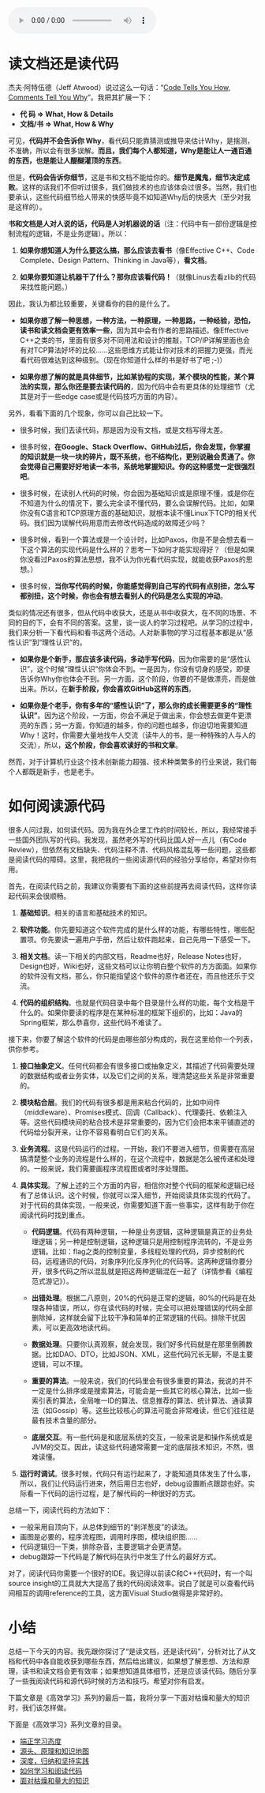 <audio title="99 _ 高效学习：如何学习和阅读代码" src="https://static001.geekbang.org/resource/audio/12/68/12cc434cd3c3077814539be765d22568.mp3" controls="controls"></audio> 
<h1>读文档还是读代码</h1><p>杰夫·阿特伍德（Jeff Atwood）说过这么一句话：“<a href="https://blog.codinghorror.com/code-tells-you-how-comments-tell-you-why/">Code Tells You How, Comments Tell You Why</a>”。我把其扩展一下：</p><ul>
<li><strong>代 码 =&gt; What, How &amp; Details</strong></li>
<li><strong>文档/书 =&gt; What, How &amp; Why</strong></li>
</ul><p>可见，<strong>代码并不会告诉你 Why</strong>，看代码只能靠猜测或推导来估计Why，是揣测，不准确，所以会有很多误解。<strong>而且，我们每个人都知道，Why是能让人一通百通的东西，也是能让人醍醐灌顶的东西</strong>。</p><p>但是，<strong>代码会告诉你细节</strong>，这是书和文档不能给你的。<strong>细节是魔鬼，细节决定成败</strong>。这样的话我们不但听过很多，我们做技术的也应该体会过很多。当然，我们也要承认，这些代码细节给人带来的快感毕竟不如知道Why后的快感大（至少对我是这样的）。</p><p><strong>书和文档是人对人说的话，代码是人对机器说的话</strong>（注：代码中有一部份逻辑是控制流程的逻辑，不是业务逻辑）。所以：</p><ol>
<li>
<p><strong>如果你想知道人为什么要这么搞，那么应该去看书</strong>（像Effective C++、Code Complete、Design Pattern、Thinking in Java等），<strong>看文档</strong>。</p>
</li>
<li>
<p><strong>如果你要知道让机器干了什么？那你应该看代码！</strong>（就像Linus去看zlib的代码来找性能问题。）</p>
</li>
</ol><!-- [[[read_end]]] --><p>因此，我认为都比较重要，关键看你的目的是什么了。</p><ul>
<li>
<p><strong>如果你想了解一种思想，一种方法，一种原理，一种思路，一种经验，恐怕，读书和读文档会更有效率一些</strong>，因为其中会有作者的思路描述。像Effective C++之类的书，里面有很多对不同用法和设计的推敲，TCP/IP详解里面也会有对TCP算法好坏的比较……这些思维方式能让你对技术的把握力更强，而光看代码很难达到这种级别。（现在你知道什么样的书是好书了吧 ;-)）</p>
</li>
<li>
<p><strong>如果你想了解的就是具体细节，比如某协程的实现，某个模块的性能，某个算法的实现，那么你还是要去读代码的</strong>，因为代码中会有更具体的处理细节（尤其是对于一些edge case或是代码技巧方面的内容）。</p>
</li>
</ul><p>另外，看看下面的几个现象，你可以自己比较一下。</p><ul>
<li>
<p>很多时候，我们去读代码，那是因为没有文档，或是文档写得太差。</p>
</li>
<li>
<p>很多时候，<strong>在Google、Stack Overflow、GitHub过后，你会发现，你掌握的知识就是一块一块的碎片，既不系统，也不结构化，更别说融会贯通了。你会觉得自己需要好好地读一本书，系统地掌握知识。你的这种感觉一定很强烈吧</strong>。</p>
</li>
<li>
<p>很多时候，在读别人代码的时候，你会因为基础知识或是原理不懂，或是你在不知道为什么的情况下，要么完全读不懂代码，要么会误解代码。比如，如果你没有C语言和TCP原理方面的基础知识，就根本读不懂Linux下TCP的相关代码。我们因为误解代码用意而去修改代码造成的故障还少吗？</p>
</li>
<li>
<p>很多时候，看到一个算法或是一个设计时，比如Paxos，你是不是会想去看一下这个算法的实现代码是什么样的？思考一下如何才能实现得好？（但是如果你没看过Paxos的算法思想，我不认为你光看代码实现，就能收获Paxos的思想。）</p>
</li>
<li>
<p>很多时候，<strong>当你写代码的时候，你能感觉得到自己写的代码有点别扭，怎么写都别扭，这个时候，你也会有想去看别人的代码是怎么实现的冲动</strong>。</p>
</li>
</ul><p>类似的情况还有很多，但从代码中收获大，还是从书中收获大，在不同的场景、不同的目的下，会有不同的答案。这里，谈一谈人的学习过程吧。从学习的过程中，我们来分析一下看代码和看书这两个活动。人对新事物的学习过程基本都是从“感性认识”到“理性认识”的。</p><ul>
<li>
<p><strong>如果你是个新手，那应该多读代码，多动手写代码</strong>，因为你需要的是“感性认识”，这个时候“理性认识”你体会不到。一是因为，你没有切身的感受，即便告诉你Why你也体会不到。另一方面，这个阶段，你要的不是做漂亮，而是做出来。所以，在<strong>新手阶段，你会喜欢GitHub这样的东西</strong>。</p>
</li>
<li>
<p><strong>如果你是个老手，你有多年的“感性认识”了，那么你的成长需要更多的“理性认识”</strong>。因为这个阶段，一方面，你会不满足于做出来，你会想去做更牛更漂亮的东西；另一方面，你知道的越多，你的问题也越多，你迫切地需要知道Why！这时，你需要大量地找牛人交流（读牛人的书，是一种特殊的人与人的交流），所以，<strong>这个阶段，你会喜欢读好的书和文章</strong>。</p>
</li>
</ul><p>然而，对于计算机行业这个技术创新能力超强、技术种类繁多的行业来说，我们每个人都既是新手，也是老手。</p><h1>如何阅读源代码</h1><p>很多人问过我，如何读代码。因为我在外企里工作的时间较长，所以，我经常接手一些国外团队写的代码。我发现，虽然老外写的代码比国人好一点儿（有Code Review），但依然有文档缺失、代码注释不清、代码风格混乱等一些问题，这些都是阅读代码的障碍。这里，我把我的一些阅读源代码的经验分享给你，希望对你有用。</p><p>首先，在阅读代码之前，我建议你需要有下面的这些前提再去阅读代码，这样你读起代码来会很顺畅。</p><ol>
<li>
<p><strong>基础知识</strong>。相关的语言和基础技术的知识。</p>
</li>
<li>
<p><strong>软件功能</strong>。你先要知道这个软件完成的是什么样的功能，有哪些特性，哪些配置项。你先要读一遍用户手册，然后让软件跑起来，自己先用一下感受一下。</p>
</li>
<li>
<p><strong>相关文档</strong>。读一下相关的内部文档，Readme也好，Release Notes也好，Design也好，Wiki也好，这些文档可以让你明白整个软件的方方面面。如果你的软件没有文档，那么，你只能指望这个软件的原作者还在，而且他还乐于交流。</p>
</li>
<li>
<p><strong>代码的组织结构</strong>。也就是代码目录中每个目录是什么样的功能，每个文档是干什么的。如果你要读的程序是在某种标准的框架下组织的，比如：Java的Spring框架，那么恭喜你，这些代码不难读了。</p>
</li>
</ol><p>接下来，你要了解这个软件的代码是由哪些部分构成的，我在这里给你一个列表，供你参考。</p><ol>
<li>
<p><strong>接口抽象定义</strong>。任何代码都会有很多接口或抽象定义，其描述了代码需要处理的数据结构或者业务实体，以及它们之间的关系，理清楚这些关系是非常重要的。</p>
</li>
<li>
<p><strong>模块粘合层</strong>。我们的代码有很多都是用来粘合代码的，比如中间件（middleware）、Promises模式、回调（Callback）、代理委托、依赖注入等。这些代码模块间的粘合技术是非常重要的，因为它们会把本来平铺直述的代码给分裂开来，让你不容易看明白它们的关系。</p>
</li>
<li>
<p><strong>业务流程</strong>。这是代码运行的过程。一开始，我们不要进入细节，但需要在高层搞清楚整个业务的流程是什么样的，在这个流程中，数据是怎么被传递和处理的。一般来说，我们需要画程序流程图或者时序处理图。</p>
</li>
<li>
<p><strong>具体实现</strong>。了解上述的三个方面的内容，相信你对整个代码的框架和逻辑已经有了总体认识。这个时候，你就可以深入细节，开始阅读具体实现的代码了。对于代码的具体实现，一般来说，你需要知道下面一些事实，这样有助于你在阅读代码时找到重点。</p>
<ul>
<li>
<p><strong>代码逻辑</strong>。代码有两种逻辑，一种是业务逻辑，这种逻辑是真正的业务处理逻辑；另一种是控制逻辑，这种逻辑只是用控制程序流转的，不是业务逻辑。比如：flag之类的控制变量，多线程处理的代码，异步控制的代码，远程通讯的代码，对象序列化反序列化的代码等。这两种逻辑你要分开，很多代码之所以混乱就是把这两种逻辑混在一起了（详情参看《编程范式游记》）。</p>
</li>
<li>
<p><strong>出错处理</strong>。根据二八原则，20%的代码是正常的逻辑，80%的代码是在处理各种错误，所以，你在读代码的时候，完全可以把处理错误的代码全部删除掉，这样就会留下比较干净和简单的正常逻辑的代码。排除干扰因素，可以更高效地读代码。</p>
</li>
<li>
<p><strong>数据处理</strong>。只要你认真观察，就会发现，我们好多代码就是在那里倒腾数据。比如DAO、DTO，比如JSON、XML，这些代码冗长无聊，不是主要逻辑，可以不理。</p>
</li>
<li>
<p><strong>重要的算法</strong>。一般来说，我们的代码里会有很多重要的算法，我说的并不一定是什么排序或是搜索算法，可能会是一些其它的核心算法，比如一些索引表的算法，全局唯一ID的算法、信息推荐的算法、统计算法、通读算法（如Gossip）等。这些比较核心的算法可能会非常难读，但它们往往是最有技术含量的部分。</p>
</li>
<li>
<p><strong>底层交互</strong>。有一些代码是和底层系统的交互，一般来说是和操作系统或是JVM的交互。因此，读这些代码通常需要一定的底层技术知识，不然，很难读懂。</p>
</li>
</ul>
</li>
<li>
<p><strong>运行时调试</strong>。很多时候，代码只有运行起来了，才能知道具体发生了什么事，所以，我们让代码运行进来，然后用日志也好，debug设置断点跟踪也好。实际看一下代码的运行过程，是了解代码的一种很好的方式。</p>
</li>
</ol><p>总结一下，阅读代码的方法如下：</p><ul>
<li>一般采用自顶向下，从总体到细节的“剥洋葱皮”的读法。</li>
<li>画图是必要的，程序流程图，调用时序图，模块组织图……</li>
<li>代码逻辑归一下类，排除杂音，主要逻辑才会更清楚。</li>
<li>debug跟踪一下代码是了解代码在执行中发生了什么的最好方式。</li>
</ul><p>对了，阅读代码你需要一个很好的IDE。我记得以前读C和C++代码时，有一个叫source insight的工具就大大提高了我的代码阅读效率。说白了就是可以查看代码间相互的调用reference的工具，这方面Visual Studio做得是非常好的。</p><h1>小结</h1><p>总结一下今天的内容。我先跟你探讨了“是读文档，还是读代码”，分析对比了从文档和代码中各自能收获到哪些东西，然后给出建议，如果想了解思想、方法和原理，读书和读文档会更有效率；如果想知道具体细节，还是应该读代码。随后分享了一些我阅读代码和源代码时候的方法和技巧。希望对你有启发。</p><p>下篇文章是《高效学习》系列的最后一篇，我将分享一下面对枯燥和量大的知识时，我们该怎样做。</p><p>下面是《高效学习》系列文章的目录。</p><ul>
<li><a href="https://time.geekbang.org/column/article/14271">端正学习态度</a></li>
<li><a href="https://time.geekbang.org/column/article/14321">源头、原理和知识地图</a></li>
<li><a href="https://time.geekbang.org/column/article/14360">深度，归纳和坚持实践</a></li>
<li><a href="https://time.geekbang.org/column/article/14380">如何学习和阅读代码</a></li>
<li><a href="https://time.geekbang.org/column/article/14389">面对枯燥和量大的知识</a></li>
</ul>